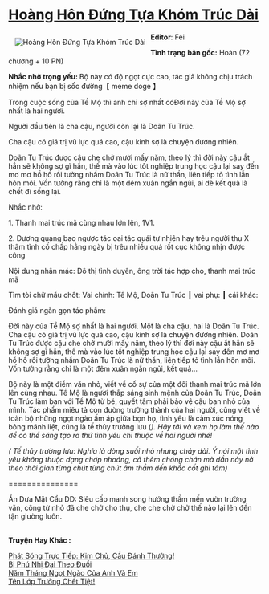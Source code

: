 <a href="https://utruyen.com/truyen/hoang-hon-dung-tua-khom-truc-dai/18742/" title="Hoàng Hôn Đứng Tựa Khóm Trúc Dài"><h1>Hoàng Hôn Đứng Tựa Khóm Trúc Dài</h1></a><div style="display:table"><img align="right" style="float: left; padding: 10px;" src="https://utruyen.com/images/story/200x260/hoang-hon-dung-tua-khom-truc-dai.jpg" alt="Hoàng Hôn Đứng Tựa Khóm Trúc Dài"><b>Editor</b>: Fei<p></p><b>Tình trạng bản gốc:</b> Hoàn (72 chương + 10 PN)<p></p><b>Nhắc nhở trọng yếu: </b>Bộ này có độ ngọt cực cao, tác giả không chịu trách nhiệm nếu bạn bị sốc đường【 meme doge 】<p></p>Trong cuộc sống của Tề Mộ thì anh chỉ sợ nhất cóĐời này của Tề Mộ sợ nhất là hai người.<p></p>Người đầu tiên là cha cậu, người còn lại là Doãn Tu Trúc.<p></p>Cha cậu có giá trị vũ lực quá cao, cậu kinh sợ là chuyện đương nhiên.<p></p>Doãn Tu Trúc được cậu che chở mười mấy năm, theo lý thì đời này cậu ắt hẳn sẽ không sợ gì hắn, thế mà vào lúc tốt nghiệp trung học cậu lại say đến mơ mơ hồ hồ rồi tưởng nhầm Doãn Tu Trúc là nữ thần, liên tiếp tỏ tình lẫn hôn môi. Vốn tưởng rằng chỉ là một đêm xuân ngắn ngủi, ai dè kết quả là chết đi sống lại.<p></p>Nhắc nhở:<p></p>1. Thanh mai trúc mã cùng nhau lớn lên, 1V1.<p></p>2. Dương quang bạo ngược tác oai tác quái tự nhiên hay trêu người thụ X thâm tình cố chấp hằng ngày bị trêu nhiều quá rốt cục không nhịn được công<p></p>Nội dung nhãn mác: Đô thị tình duyên, ông trời tác hợp cho, thanh mai trúc mã<p></p>Tìm tòi chữ mấu chốt: Vai chính: Tề Mộ, Doãn Tu Trúc ┃ vai phụ: ┃ cái khác:<p></p>Đánh giá ngắn gọn tác phẩm:<p></p>Đời này của Tề Mộ sợ nhất là hai người. Một là cha cậu, hai là Doãn Tu Trúc. Cha cậu có giá trị vũ lực quá cao, cậu kinh sợ là chuyện đương nhiên. Doãn Tu Trúc được cậu che chở mười mấy năm, theo lý thì đời này cậu ắt hẳn sẽ không sợ gì hắn, thế mà vào lúc tốt nghiệp trung học cậu lại say đến mơ mơ hồ hồ rồi tưởng nhầm Doãn Tu Trúc là nữ thần, liên tiếp tỏ tình lẫn hôn môi. Vốn tưởng rằng chỉ là một đêm xuân ngắn ngủi, kết quả…<p></p>Bộ này là một điềm văn nhỏ, viết về cố sự của một đôi thanh mai trúc mã lớn lên cùng nhau. Tề Mộ là người thắp sáng sinh mệnh của Doãn Tu Trúc, Doãn Tu Trúc làm bạn với Tề Mộ từ bé, quyết tâm phải bảo vệ cậu bạn nhỏ của mình. Tác phẩm miêu tả con đường trưởng thành của hai người, cũng viết về toàn bộ những ngọt ngào ấm áp giữa bọn họ, tình yêu là cảm xúc nóng bỏng mãnh liệt, cũng là tế thủy trường lưu (*). Hãy tới và xem họ làm thế nào để có thể sáng tạo ra thứ tình yêu chỉ thuộc về hai người nhé!<p></p><em>(* Tế thủy trường lưu: Nghĩa là dòng suối nhỏ nhưng chảy dài. Ý nói một tình yêu không thuộc dạng chớp nhoáng, cả thèm chóng chán mà dần nảy nở theo thời gian từng chút từng chút âm thầm đến khắc cốt ghi tâm)</em><p></p>===============<p></p>Ăn Dưa Mặt Cẩu DD: Siêu cấp manh song hướng thầm mến vườn trường văn, công từ nhỏ đã che chở cho thụ, che che chở chở thế nào lại lên đến tận giường luôn.</div><p><br><b>Truyện Hay Khác :</b></p><a href="https://utruyen.com/truyen/phat-song-truc-tiep-kim-chu-cau-danh-thuong/19270/" alt="Phát Sóng Trực Tiếp: Kim Chủ, Cầu Đánh Thưởng!">Phát Sóng Trực Tiếp: Kim Chủ, Cầu Đánh Thưởng!</a><br/><a href="https://www.flickr.com/photos/184340401@N07/48819062176/" alt="Bị Phú Nhị Đại Theo Đuổi">Bị Phú Nhị Đại Theo Đuổi</a><br/><a href="https://github.com/quanluxury/ngontinhhot/tree/master/truyenhay/19008/" alt="Năm Tháng Ngọt Ngào Của Anh Và Em">Năm Tháng Ngọt Ngào Của Anh Và Em</a><br/><a href="https://github.com/quanluxury/ngontinhhot/tree/master/truyenhay/19296/" alt="Tên Lớp Trưởng Chết Tiệt!">Tên Lớp Trưởng Chết Tiệt!</a><br/>